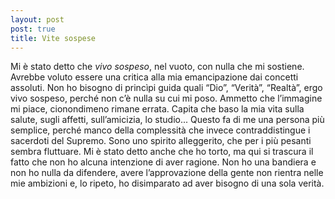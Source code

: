 ```yaml
---
layout: post
post: true
title: Vite sospese
---
```

Mi è stato detto che *vivo sospeso*, nel vuoto, con nulla che mi sostiene. Avrebbe voluto essere una critica alla mia emancipazione dai concetti assoluti. Non ho bisogno di princìpi guida quali “Dio”, “Verità”, “Realtà”, ergo vivo sospeso, perché non c’è nulla su cui mi poso. Ammetto che l’immagine mi piace, cionondimeno rimane errata. Capita che baso la mia vita sulla salute, sugli affetti, sull’amicizia, lo studio... Questo fa di me una persona più semplice, perché manco della complessità che invece contraddistingue i sacerdoti del Supremo. Sono uno spirito alleggerito, che per i più pesanti sembra fluttuare.
Mi è stato detto anche che ho torto, ma qui si trascura il fatto che non ho alcuna intenzione di aver ragione. Non ho una bandiera e non ho nulla da difendere, avere l’approvazione della gente non rientra nelle mie ambizioni e, lo ripeto, ho disimparato ad aver bisogno di una sola verità.
